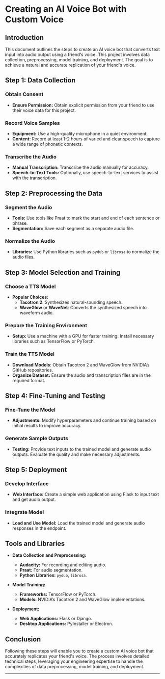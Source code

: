 # Creating an AI Voice Bot with Custom Voice

## Introduction

This document outlines the steps to create an AI voice bot that converts text input into audio output using a friend's voice. This project involves data collection, preprocessing, model training, and deployment. The goal is to achieve a natural and accurate replication of your friend's voice.

## Step 1: Data Collection

### Obtain Consent

- **Ensure Permission:** Obtain explicit permission from your friend to use their voice data for this project.

### Record Voice Samples

- **Equipment:** Use a high-quality microphone in a quiet environment.
- **Content:** Record at least 1-2 hours of varied and clear speech to capture a wide range of phonetic contexts.

### Transcribe the Audio

- **Manual Transcription:** Transcribe the audio manually for accuracy.
- **Speech-to-Text Tools:** Optionally, use speech-to-text services to assist with the transcription.

## Step 2: Preprocessing the Data

### Segment the Audio

- **Tools:** Use tools like Praat to mark the start and end of each sentence or phrase.
- **Segmentation:** Save each segment as a separate audio file.

### Normalize the Audio

- **Libraries:** Use Python libraries such as `pydub` or `librosa` to normalize the audio files.

## Step 3: Model Selection and Training

### Choose a TTS Model

- **Popular Choices:**
  - **Tacotron 2**: Synthesizes natural-sounding speech.
  - **WaveGlow** or **WaveNet**: Converts the synthesized speech into waveform audio.

### Prepare the Training Environment

- **Setup:** Use a machine with a GPU for faster training. Install necessary libraries such as TensorFlow or PyTorch.

### Train the TTS Model

- **Download Models:** Obtain Tacotron 2 and WaveGlow from NVIDIA’s GitHub repositories.
- **Organize Dataset:** Ensure the audio and transcription files are in the required format.

## Step 4: Fine-Tuning and Testing

### Fine-Tune the Model

- **Adjustments:** Modify hyperparameters and continue training based on initial results to improve accuracy.

### Generate Sample Outputs

- **Testing:** Provide text inputs to the trained model and generate audio outputs. Evaluate the quality and make necessary adjustments.

## Step 5: Deployment

### Develop Interface

- **Web Interface:** Create a simple web application using Flask to input text and get audio output.

### Integrate Model

- **Load and Use Model:** Load the trained model and generate audio responses in the endpoint.

## Tools and Libraries

- **Data Collection and Preprocessing:**

  - **Audacity:** For recording and editing audio.
  - **Praat:** For audio segmentation.
  - **Python Libraries:** `pydub`, `librosa`.

- **Model Training:**

  - **Frameworks:** TensorFlow or PyTorch.
  - **Models:** NVIDIA’s Tacotron 2 and WaveGlow implementations.

- **Deployment:**
  - **Web Applications:** Flask or Django.
  - **Desktop Applications:** PyInstaller or Electron.

## Conclusion

Following these steps will enable you to create a custom AI voice bot that accurately replicates your friend's voice. The process involves detailed technical steps, leveraging your engineering expertise to handle the complexities of data preprocessing, model training, and deployment.

---
